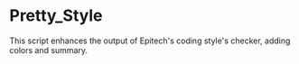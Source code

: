 # Pretty_Style
This script enhances the output of Epitech's coding style's checker, adding colors and summary.
